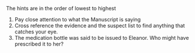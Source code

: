 The hints are in the order of lowest to highest
1. Pay close attention to what the Manuscript is saying
2. Cross reference the evidence and the suspect list to find anything that catches your eye.
3. The medication bottle was said to be issued to Eleanor. Who might have prescribed it to her?